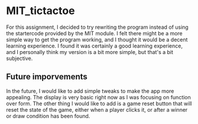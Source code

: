# MIT_tictactoe

For this assignment, I decided to try rewriting the program instead of using the startercode provided by the MIT module. I felt there might be a more simple way to get the program working, and I thought it would be a decent learning experience. I found it was certainly a good learning experience, and I personally think my version is a bit more simple, but that's a bit subjective.

## Future imporvements
In the future, I would like to add simple tweaks to make the app more appealing. The display is very basic right now as I was focusing on function over form. The other thing I would like to add is a game reset button that will reset the state of the game, either when a player clicks it, or after a winner or draw condition has been found.
